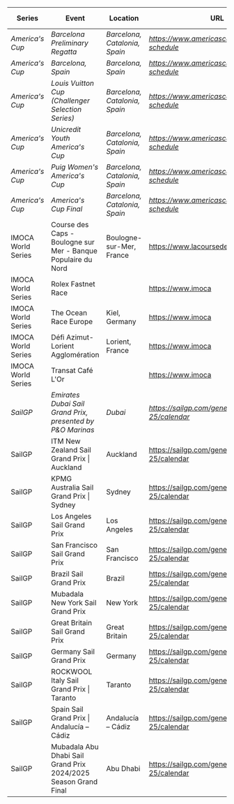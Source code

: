 | Series | Event | Location | URL | Start Date | End Date |
|---|---|---|---|---|---|
| *America's Cup* | *Barcelona Preliminary Regatta* | *Barcelona, Catalonia, Spain* | *https://www.americascup.com/en/ac37-schedule* | *2024-08-22* | *2024-08-25* |
| *America's Cup* | *Barcelona, Spain* | *Barcelona, Spain* | *https://www.americascup.com/en/ac37-schedule* | *2024-08* | *2024-08* |
| *America's Cup* | *Louis Vuitton Cup (Challenger Selection Series)* | *Barcelona, Catalonia, Spain* | *https://www.americascup.com/en/ac37-schedule* | *2024-08-29* | *2024-10-07* |
| *America's Cup* | *Unicredit Youth America's Cup* | *Barcelona, Catalonia, Spain* | *https://www.americascup.com/en/ac37-schedule* | *2024-09-17* | *2024-09-26* |
| *America's Cup* | *Puig Women's America's Cup* | *Barcelona, Catalonia, Spain* | *https://www.americascup.com/en/ac37-schedule* | *2024-10-05* | *2024-10-13* |
| *America's Cup* | *America's Cup Final* | *Barcelona, Catalonia, Spain* | *https://www.americascup.com/en/ac37-schedule* | *2024-10-12* | *2024-10-20* |
| IMOCA World Series | Course des Caps - Boulogne sur Mer - Banque Populaire du Nord | Boulogne-sur-Mer, France | https://www.lacoursedescaps.com/ | 2025-06-29 | 2025-06-29 |
| IMOCA World Series | Rolex Fastnet Race |  | https://www.imoca | 2025-07 | 2025-07 |
| IMOCA World Series | The Ocean Race Europe | Kiel, Germany | https://www.imoca | 2025-08-10 | 2025-09 |
| IMOCA World Series | Défi Azimut-Lorient Agglomération | Lorient, France | https://www.imoca | 2025-09-16 | 2025-09-16 |
| IMOCA World Series | Transat Café L'Or |  | https://www.imoca | 2025-10-26 | 2025-10-26 |
| *SailGP* | *Emirates Dubai Sail Grand Prix, presented by P&O Marinas* | *Dubai* | *https://sailgp.com/general/24-25/calendar* | *2024-11-23* | *2024-11-24* |
| SailGP | ITM New Zealand Sail Grand Prix &#124; Auckland | Auckland | https://sailgp.com/general/24-25/calendar | 2025-01-18 | 2025-01-19 |
| SailGP | KPMG Australia Sail Grand Prix &#124; Sydney | Sydney | https://sailgp.com/general/24-25/calendar | 2025-02-08 | 2025-02-09 |
| SailGP | Los Angeles Sail Grand Prix | Los Angeles | https://sailgp.com/general/24-25/calendar | 2025-03-15 | 2025-03-16 |
| SailGP | San Francisco Sail Grand Prix | San Francisco | https://sailgp.com/general/24-25/calendar | 2025-03-22 | 2025-03-23 |
| SailGP | Brazil Sail Grand Prix | Brazil | https://sailgp.com/general/24-25/calendar | 2025-05-03 | 2025-05-04 |
| SailGP | Mubadala New York Sail Grand Prix | New York | https://sailgp.com/general/24-25/calendar | 2025-06-07 | 2025-06-08 |
| SailGP | Great Britain Sail Grand Prix | Great Britain | https://sailgp.com/general/24-25/calendar | 2025-07-19 | 2025-07-20 |
| SailGP | Germany Sail Grand Prix | Germany | https://sailgp.com/general/24-25/calendar | 2025-08-16 | 2025-08-17 |
| SailGP | ROCKWOOL Italy Sail Grand Prix &#124; Taranto | Taranto | https://sailgp.com/general/24-25/calendar | 2025-09-06 | 2025-09-07 |
| SailGP | Spain Sail Grand Prix &#124; Andalucía – Cádiz | Andalucía – Cádiz | https://sailgp.com/general/24-25/calendar | 2025-10-04 | 2025-10-05 |
| SailGP | Mubadala Abu Dhabi Sail Grand Prix 2024/2025 Season Grand Final | Abu Dhabi | https://sailgp.com/general/24-25/calendar | 2025-11-29 | 2025-11-30 |